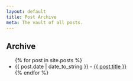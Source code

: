 ```yaml
---
layout: default
title: Post Archive
meta: The vault of all posts.
---
```


<div id="blogposts" class="archive">
  <h2>Archive</h2>
  <ul>
    {% for post in site.posts %}
      <li><span>{{ post.date | date_to_string }}</span> - <a href="{{ site.url }}{{ post.url }}">{{ post.title }}</a></li>
    {% endfor %}
  </ul>

</div>
